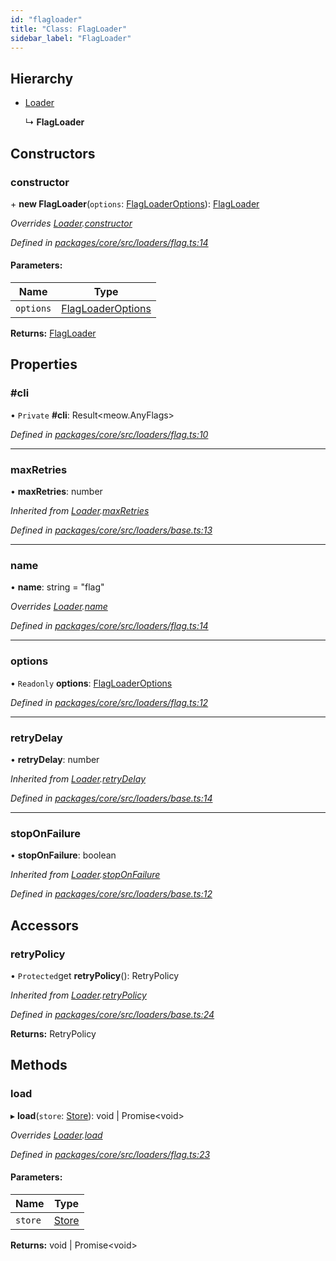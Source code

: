 ```yaml
---
id: "flagloader"
title: "Class: FlagLoader"
sidebar_label: "FlagLoader"
---
```


## Hierarchy

- [Loader](loader.md)

  ↳ **FlagLoader**

## Constructors

### constructor

\+ **new FlagLoader**(`options`: [FlagLoaderOptions](../interfaces/flagloaderoptions.md)): [FlagLoader](flagloader.md)

_Overrides [Loader](loader.md).[constructor](loader.md#constructor)_

_Defined in [packages/core/src/loaders/flag.ts:14](https://github.com/willsoto/node-konfig/blob/e86bb60/packages/core/src/loaders/flag.ts#L14)_

#### Parameters:

| Name      | Type                                                    |
| --------- | ------------------------------------------------------- |
| `options` | [FlagLoaderOptions](../interfaces/flagloaderoptions.md) |

**Returns:** [FlagLoader](flagloader.md)

## Properties

### #cli

• `Private` **#cli**: Result&#60;meow.AnyFlags>

_Defined in [packages/core/src/loaders/flag.ts:10](https://github.com/willsoto/node-konfig/blob/e86bb60/packages/core/src/loaders/flag.ts#L10)_

---

### maxRetries

• **maxRetries**: number

_Inherited from [Loader](loader.md).[maxRetries](loader.md#maxretries)_

_Defined in [packages/core/src/loaders/base.ts:13](https://github.com/willsoto/node-konfig/blob/e86bb60/packages/core/src/loaders/base.ts#L13)_

---

### name

• **name**: string = "flag"

_Overrides [Loader](loader.md).[name](loader.md#name)_

_Defined in [packages/core/src/loaders/flag.ts:14](https://github.com/willsoto/node-konfig/blob/e86bb60/packages/core/src/loaders/flag.ts#L14)_

---

### options

• `Readonly` **options**: [FlagLoaderOptions](../interfaces/flagloaderoptions.md)

_Defined in [packages/core/src/loaders/flag.ts:12](https://github.com/willsoto/node-konfig/blob/e86bb60/packages/core/src/loaders/flag.ts#L12)_

---

### retryDelay

• **retryDelay**: number

_Inherited from [Loader](loader.md).[retryDelay](loader.md#retrydelay)_

_Defined in [packages/core/src/loaders/base.ts:14](https://github.com/willsoto/node-konfig/blob/e86bb60/packages/core/src/loaders/base.ts#L14)_

---

### stopOnFailure

• **stopOnFailure**: boolean

_Inherited from [Loader](loader.md).[stopOnFailure](loader.md#stoponfailure)_

_Defined in [packages/core/src/loaders/base.ts:12](https://github.com/willsoto/node-konfig/blob/e86bb60/packages/core/src/loaders/base.ts#L12)_

## Accessors

### retryPolicy

• `Protected`get **retryPolicy**(): RetryPolicy

_Inherited from [Loader](loader.md).[retryPolicy](loader.md#retrypolicy)_

_Defined in [packages/core/src/loaders/base.ts:24](https://github.com/willsoto/node-konfig/blob/e86bb60/packages/core/src/loaders/base.ts#L24)_

**Returns:** RetryPolicy

## Methods

### load

▸ **load**(`store`: [Store](store.md)): void \| Promise&#60;void>

_Overrides [Loader](loader.md).[load](loader.md#load)_

_Defined in [packages/core/src/loaders/flag.ts:23](https://github.com/willsoto/node-konfig/blob/e86bb60/packages/core/src/loaders/flag.ts#L23)_

#### Parameters:

| Name    | Type              |
| ------- | ----------------- |
| `store` | [Store](store.md) |

**Returns:** void \| Promise&#60;void>
